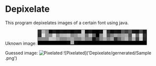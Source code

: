 # Depixelate
This program depixelates images of a certain font using java.

Uknown image:
![Source images](Depixelate/images/large.png?raw=true)

Guessed image:
![Pixelated]("Depixelate/gernerated/Sample%20pix.png?raw=true")
![Pixelated]('Depixelate/gernerated/Sample .png')
